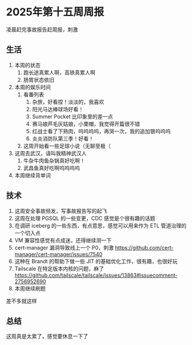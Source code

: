 # 2025年第十五周周报

凌晨赶完事故报告赶周报，刺激

## 生活

1. 本周的状态
    1. 跑长途真累人啊，高铁真累人啊
    2. 肠胃状态依旧
2. 本周的娱乐时间
    1. 看番列表
        1. 杂旅，好看捏！淡淡的，我喜欢
        2. 阳光马达棒球场好看！
        3. Summer Pocket 比印象里的差一点
        4. 赛马娘芦毛灰姑娘，小栗帽，我觉得开篇很不错
        5. 红战士看了下熟肉，呜呜呜呜，再哭一次，我的追加银呜呜呜
        6. 炎炎消防队第三季！好看！
    2. 这周开始看一些足球小说（无聊至极（
3. 这周去武汉，请叫我精神武汉人
    1. 牛杂牛肉鱼杂锅真好吃啊！
    2. 武昌鱼真好吃啊呜呜呜呜
4. 本周继续背单词

## 技术

1. 这周安全事故频发，写事故报告写的起飞
2. 这周在处理 PGSQL 的一些变更，CDC 感觉是个很有趣的话题
3. 在调研 iceberg 的一些东西，有点意思，感觉可以用来作为 ETL 管道治理的一个切入点
4. VM 兼容性感觉有点成迷，还得继续测一下
5. cert-manager 漏洞导致线上一个 P0，刺激 <https://github.com/cert-manager/cert-manager/issues/7540>
6. 这种在 Brandt 的帮助下做一些 JIT 的基础优化工作，很有趣，也很好玩
7. Tailscale 在特定版本内核的问题，麻了 <https://github.com/tailscale/tailscale/issues/13863#issuecomment-2756952690>
8. 本周继续刷题

差不多就这样

## 总结

这周真是太累了，感觉要休息一下了